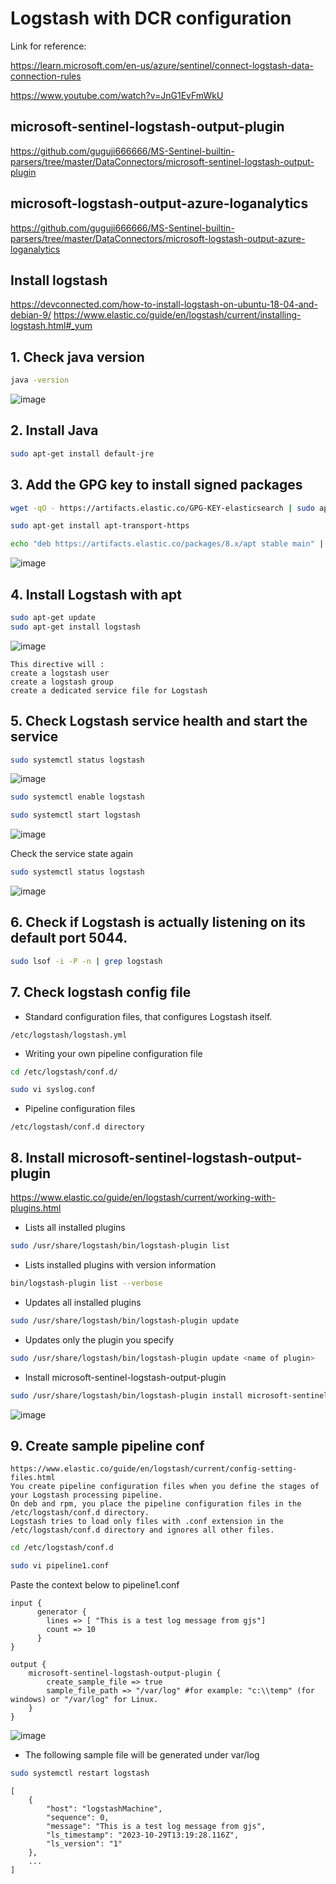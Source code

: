 # Logstash with DCR configuration

Link for reference:

https://learn.microsoft.com/en-us/azure/sentinel/connect-logstash-data-connection-rules

https://www.youtube.com/watch?v=JnG1EvFmWkU


## microsoft-sentinel-logstash-output-plugin
https://github.com/guguji666666/MS-Sentinel-builtin-parsers/tree/master/DataConnectors/microsoft-sentinel-logstash-output-plugin

## microsoft-logstash-output-azure-loganalytics
https://github.com/guguji666666/MS-Sentinel-builtin-parsers/tree/master/DataConnectors/microsoft-logstash-output-azure-loganalytics

## Install logstash
https://devconnected.com/how-to-install-logstash-on-ubuntu-18-04-and-debian-9/
https://www.elastic.co/guide/en/logstash/current/installing-logstash.html#_yum

## 1. Check java version
```sh
java -version
```
![image](https://user-images.githubusercontent.com/96930989/210304941-0cb6d6fa-8867-49a0-9179-a56538c60a76.png)

## 2. Install Java

```sh
sudo apt-get install default-jre
```

## 3. Add the GPG key to install signed packages

```sh
wget -qO - https://artifacts.elastic.co/GPG-KEY-elasticsearch | sudo apt-key add -
```
```sh
sudo apt-get install apt-transport-https
```
```sh
echo "deb https://artifacts.elastic.co/packages/8.x/apt stable main" | sudo tee -a /etc/apt/sources.list.d/elastic-8.x.list
```
![image](https://user-images.githubusercontent.com/96930989/210305007-6b825902-d188-4285-bee5-79ca822b2f9f.png)

## 4. Install Logstash with apt
```sh
sudo apt-get update
sudo apt-get install logstash
```
![image](https://user-images.githubusercontent.com/96930989/210305033-38cc80e6-310e-41d4-b41f-7e8ce1faeec9.png)

```
This directive will :
create a logstash user
create a logstash group
create a dedicated service file for Logstash
```

## 5. Check Logstash service health and start the service
```sh
sudo systemctl status logstash
```
![image](https://user-images.githubusercontent.com/96930989/210305092-b87aed4a-77fa-423d-9b7e-283dd9bcd32c.png)

```sh
sudo systemctl enable logstash
```

```sh
sudo systemctl start logstash
```
![image](https://user-images.githubusercontent.com/96930989/210305107-bdc66df1-bbc5-4bb6-b9db-761b767dc059.png)

Check the service state again
```sh
sudo systemctl status logstash
```
![image](https://user-images.githubusercontent.com/96930989/210305119-4fdec2d4-2e38-4210-8278-ca5be29f68c6.png)

## 6. Check if Logstash is actually listening on its default port 5044.
```sh
sudo lsof -i -P -n | grep logstash
```

## 7. Check logstash config file
* Standard configuration files, that configures Logstash itself.
```
/etc/logstash/logstash.yml
```
* Writing your own pipeline configuration file
```sh
cd /etc/logstash/conf.d/
```
```sh
sudo vi syslog.conf
```

* Pipeline configuration files
```
/etc/logstash/conf.d directory
```

## 8. Install microsoft-sentinel-logstash-output-plugin
https://www.elastic.co/guide/en/logstash/current/working-with-plugins.html

* Lists all installed plugins
```sh
sudo /usr/share/logstash/bin/logstash-plugin list 
```

* Lists installed plugins with version information
```sh
bin/logstash-plugin list --verbose
```

* Updates all installed plugins
```sh
sudo /usr/share/logstash/bin/logstash-plugin update
```

* Updates only the plugin you specify
```sh
sudo /usr/share/logstash/bin/logstash-plugin update <name of plugin>
```

* Install microsoft-sentinel-logstash-output-plugin
```sh
sudo /usr/share/logstash/bin/logstash-plugin install microsoft-sentinel-logstash-output-plugin
```
![image](https://user-images.githubusercontent.com/96930989/210309117-af8ebd3c-c9f1-4a15-9423-497bece59cc3.png)

## 9. Create sample pipeline conf

```
https://www.elastic.co/guide/en/logstash/current/config-setting-files.html
You create pipeline configuration files when you define the stages of your Logstash processing pipeline. 
On deb and rpm, you place the pipeline configuration files in the /etc/logstash/conf.d directory. 
Logstash tries to load only files with .conf extension in the /etc/logstash/conf.d directory and ignores all other files.
```

```sh
cd /etc/logstash/conf.d
```

```sh
sudo vi pipeline1.conf
```

Paste the context below to pipeline1.conf
```
input {
      generator {
        lines => [ "This is a test log message from gjs"]
        count => 10
      }
}

output {
    microsoft-sentinel-logstash-output-plugin {
        create_sample_file => true
        sample_file_path => "/var/log" #for example: "c:\\temp" (for windows) or "/var/log" for Linux.
    }
}
```
![image](https://user-images.githubusercontent.com/96930989/210313503-7b7833d1-f4de-4516-a8c9-8672d99de05e.png)


* The following sample file will be generated under var/log

```sh
sudo systemctl restart logstash
```

```
[
	{
		"host": "logstashMachine",
		"sequence": 0,
		"message": "This is a test log message from gjs",
		"ls_timestamp": "2023-10-29T13:19:28.116Z",
		"ls_version": "1"
	},
	...
]
```
